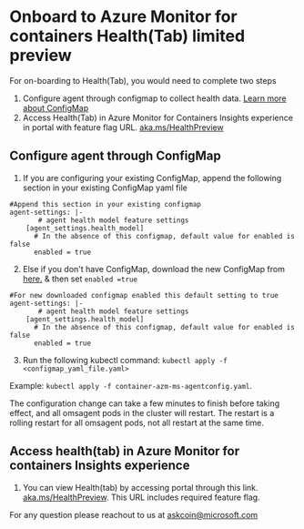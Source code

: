 # Onboard to Azure Monitor for containers Health(Tab) limited preview

For on-boarding to Health(Tab), you would need to complete two steps
1. Configure agent through configmap to collect health data. [Learn more about ConfigMap](https://docs.microsoft.com/azure/azure-monitor/insights/container-insights-agent-config#configmap-file-settings-overview)
2. Access Health(Tab) in Azure Monitor for Containers Insights experience in portal with feature flag URL. [aka.ms/HealthPreview](https://aka.ms/Healthpreview)


## Configure agent through ConfigMap
1. If you are configuring your existing ConfigMap, append the following section in your existing ConfigMap yaml file
```
#Append this section in your existing configmap
agent-settings: |-
       # agent health model feature settings   
    [agent_settings.health_model]   
      # In the absence of this configmap, default value for enabled is false   
      enabled = true
```
2. Else if you don't have ConfigMap, download the new ConfigMap from [here.](https://github.com/microsoft/OMS-docker/blob/ci_feature_prod/Kubernetes/container-azm-ms-agentconfig.yaml) & then set `enabled =true`
      
```
#For new downloaded configmap enabled this default setting to true
agent-settings: |-
       # agent health model feature settings   
    [agent_settings.health_model]   
      # In the absence of this configmap, default value for enabled is false   
      enabled = true
```


3. Run the following kubectl command:
   `kubectl apply -f <configmap_yaml_file.yaml>`
   
Example: `kubectl apply -f container-azm-ms-agentconfig.yaml`.

The configuration change can take a few minutes to finish before taking effect, and all omsagent pods in the cluster will restart. The restart is a rolling restart for all omsagent pods, not all restart at the same time.


## Access health(tab) in Azure Monitor for containers Insights experience
1. You can view Health(tab) by accessing portal through this link. [aka.ms/HealthPreview](https://aka.ms/Healthpreview). This URL includes required feature flag.


For any question please reachout to us at [askcoin@microsoft.com](mailto:askcoin@microsoft.com)

